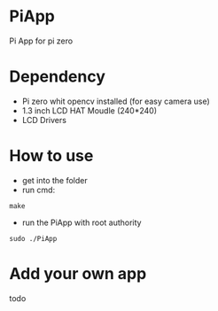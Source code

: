 # PiApp
Pi App for pi zero

# Dependency
- Pi zero whit opencv installed (for easy camera use)
- 1.3 inch LCD HAT Moudle (240*240)
- LCD Drivers

# How to use
- get into the folder
- run cmd:
```
make
```
- run the PiApp with root authority 
```
sudo ./PiApp
```

# Add your own app
 
todo
